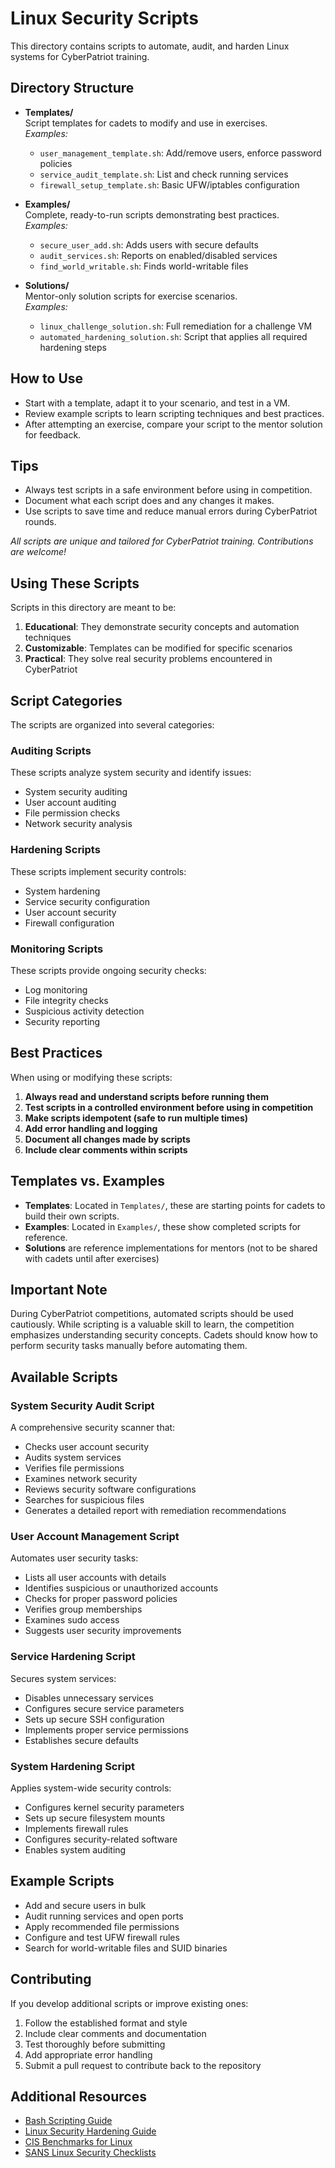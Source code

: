 # Linux Security Scripts

This directory contains scripts to automate, audit, and harden Linux systems for CyberPatriot training.

## Directory Structure

- **Templates/**  
  Script templates for cadets to modify and use in exercises.  
  *Examples:*  
  - `user_management_template.sh`: Add/remove users, enforce password policies  
  - `service_audit_template.sh`: List and check running services  
  - `firewall_setup_template.sh`: Basic UFW/iptables configuration

- **Examples/**  
  Complete, ready-to-run scripts demonstrating best practices.  
  *Examples:*  
  - `secure_user_add.sh`: Adds users with secure defaults  
  - `audit_services.sh`: Reports on enabled/disabled services  
  - `find_world_writable.sh`: Finds world-writable files

- **Solutions/**  
  Mentor-only solution scripts for exercise scenarios.  
  *Examples:*  
  - `linux_challenge_solution.sh`: Full remediation for a challenge VM  
  - `automated_hardening_solution.sh`: Script that applies all required hardening steps

## How to Use

- Start with a template, adapt it to your scenario, and test in a VM.
- Review example scripts to learn scripting techniques and best practices.
- After attempting an exercise, compare your script to the mentor solution for feedback.

## Tips

- Always test scripts in a safe environment before using in competition.
- Document what each script does and any changes it makes.
- Use scripts to save time and reduce manual errors during CyberPatriot rounds.

*All scripts are unique and tailored for CyberPatriot training. Contributions are welcome!*

## Using These Scripts

Scripts in this directory are meant to be:

1. **Educational**: They demonstrate security concepts and automation techniques
2. **Customizable**: Templates can be modified for specific scenarios
3. **Practical**: They solve real security problems encountered in CyberPatriot

## Script Categories

The scripts are organized into several categories:

### Auditing Scripts
These scripts analyze system security and identify issues:
- System security auditing
- User account auditing
- File permission checks
- Network security analysis

### Hardening Scripts
These scripts implement security controls:
- System hardening
- Service security configuration
- User account security
- Firewall configuration

### Monitoring Scripts
These scripts provide ongoing security checks:
- Log monitoring
- File integrity checks
- Suspicious activity detection
- Security reporting

## Best Practices

When using or modifying these scripts:

1. **Always read and understand scripts before running them**
2. **Test scripts in a controlled environment before using in competition**
3. **Make scripts idempotent (safe to run multiple times)**
4. **Add error handling and logging**
5. **Document all changes made by scripts**
6. **Include clear comments within scripts**

## Templates vs. Examples

- **Templates**: Located in `Templates/`, these are starting points for cadets to build their own scripts.
- **Examples**: Located in `Examples/`, these show completed scripts for reference.
- **Solutions** are reference implementations for mentors (not to be shared with cadets until after exercises)

## Important Note

During CyberPatriot competitions, automated scripts should be used cautiously. While scripting is a valuable skill to learn, the competition emphasizes understanding security concepts. Cadets should know how to perform security tasks manually before automating them.

## Available Scripts

### System Security Audit Script
A comprehensive security scanner that:
- Checks user account security
- Audits system services
- Verifies file permissions
- Examines network security
- Reviews security software configurations
- Searches for suspicious files
- Generates a detailed report with remediation recommendations

### User Account Management Script
Automates user security tasks:
- Lists all user accounts with details
- Identifies suspicious or unauthorized accounts
- Checks for proper password policies
- Verifies group memberships
- Examines sudo access
- Suggests user security improvements

### Service Hardening Script
Secures system services:
- Disables unnecessary services
- Configures secure service parameters
- Sets up secure SSH configuration
- Implements proper service permissions
- Establishes secure defaults

### System Hardening Script
Applies system-wide security controls:
- Configures kernel security parameters
- Sets up secure filesystem mounts
- Implements firewall rules
- Configures security-related software
- Enables system auditing

## Example Scripts

- Add and secure users in bulk
- Audit running services and open ports
- Apply recommended file permissions
- Configure and test UFW firewall rules
- Search for world-writable files and SUID binaries

## Contributing

If you develop additional scripts or improve existing ones:

1. Follow the established format and style
2. Include clear comments and documentation
3. Test thoroughly before submitting
4. Add appropriate error handling
5. Submit a pull request to contribute back to the repository

## Additional Resources

- [Bash Scripting Guide](https://tldp.org/LDP/abs/html/)
- [Linux Security Hardening Guide](https://linuxsecurity.expert/security-tools/linux-security-hardening-guide/)
- [CIS Benchmarks for Linux](https://www.cisecurity.org/benchmark/ubuntu_linux/)
- [SANS Linux Security Checklists](https://www.sans.org/security-resources/posters/securing-linux-cheat-sheet/55/download)
